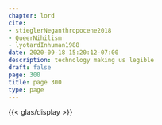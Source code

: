 ```yaml
---
chapter: lord
cite:
- stieglerNeganthropocene2018
- QueerNihilism
- lyotardInhuman1988
date: 2020-09-18 15:20:12-07:00
description: technology making us legible
draft: false
page: 300
title: page 300
type: page
---
```


{{< glas/display >}}